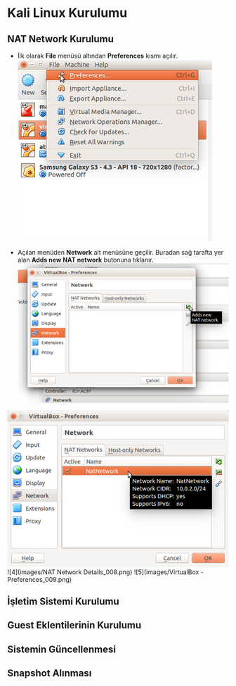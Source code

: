 # Kali Linux Kurulumu

## NAT Network Kurulumu

- İlk olarak **File** menüsü altından **Preferences** kısmı açılır.
![1](images/Selection_1.png)

- Açılan menüden **Network** alt menüsüne geçilir. Buradan sağ tarafta yer alan **Adds new NAT network** butonuna tıklanır.
![2](images/Selection_2.png)


![3](images/Selection_3.png)
![4](images/NAT Network Details_008.png)
![5](images/VirtualBox - Preferences_009.png)

## İşletim Sistemi Kurulumu

## Guest Eklentilerinin Kurulumu

## Sistemin Güncellenmesi

## Snapshot Alınması
